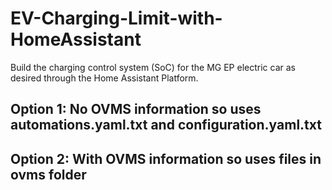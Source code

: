 # EV-Charging-Limit-with-HomeAssistant
Build the charging control system (SoC) for the MG EP electric car as desired through the Home Assistant Platform.

## Option 1: No OVMS information so uses automations.yaml.txt and configuration.yaml.txt

## Option 2: With OVMS information so uses files in ovms folder
